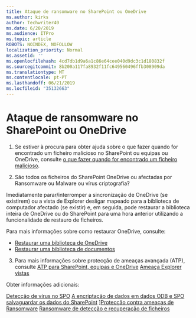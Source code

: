 ```yaml
---
title: Ataque de ransomware no SharePoint ou OneDrive
ms.author: kirks
author: Techwriter40
ms.date: 6/20/2019
ms.audience: ITPro
ms.topic: article
ROBOTS: NOINDEX, NOFOLLOW
localization_priority: Normal
ms.assetid: ''
ms.openlocfilehash: 4cd7db1d9a6a1c86e64cee040d9dc3c1d180832f
ms.sourcegitcommit: 8b200a117fa8932f11fc649560496ffb308909da
ms.translationtype: MT
ms.contentlocale: pt-PT
ms.lasthandoff: 06/21/2019
ms.locfileid: "35132663"
---
```

# <a name="ransomware-attack-in-sharepoint-or-onedrive"></a>Ataque de ransomware no SharePoint ou OneDrive

1.  Se estiver à procura para obter ajuda sobre o que fazer quando for encontrado um ficheiro malicioso no SharePoint ou equipas ou OneDrive, consulte [o que fazer quando for encontrado um ficheiro malicioso](https://support.office.com/en-ie/article/what-to-do-when-a-malicious-file-is-found-in-sharepoint-online-onedrive-or-microsoft-teams-01e902ad-a903-4e0f-b093-1e1ac0c37ad2).

2.  São todos os ficheiros do SharePoint OneDrive ou afectadas por Ransomware ou Malware ou vírus criptografia? 

Imediatamente parar/interromper a sincronização de OneDrive (se existirem) ou a vista de Explorer desligar mapeado para a biblioteca de computador afectado (se existir) e, em seguida, pode restaurar a biblioteca inteira de OneDrive ou do SharePoint para uma hora anterior utilizando a funcionalidade de restauro de ficheiros. 

Para mais informações sobre como restaurar OneDrive, consulte:

- [Restaurar uma biblioteca de OneDrive](https://support.office.com/article/restore-your-onedrive-fa231298-759d-41cf-bcd0-25ac53eb8a150)
- [Restaurar uma biblioteca de documentos](https://support.office.com/article/restore-a-document-library-317791c3-8bd0-4dfd-8254-3ca90883d39a?ui=en-US&rs=en-US&ad=US)

3. Para mais informações sobre protecção de ameaças avançada (ATP), consulte [ATP para SharePoint, equipas e OneDrive](https://docs.microsoft.com/en-us/office365/securitycompliance/atp-for-spo-odb-and-teams)
[Ameaça Explorer vistas](https://docs.microsoft.com/en-us/office365/securitycompliance/threat-explorer-views)

Obter informações adicionais:

[Detecção de vírus no SPO](https://docs.microsoft.com/en-us/office365/securitycompliance/virus-detection-in-spo)
[A encriptação de dados em dados ODB e SPO](https://docs.microsoft.com/en-us/office365/securitycompliance/data-encryption-in-odb-and-spo)
[salvaguardar os dados do SharePoint](https://docs.microsoft.com/en-us/sharepoint/safeguarding-your-data) ][Protecção contra ameaças de Ransomware](https://docs.microsoft.com/en-us/windows/security/threat-protection/intelligence/ransomware-malware)
[Ransomware de detecção e recuperação de ficheiros](https://support.office.com/en-ie/article/Ransomware-detection-and-recovering-your-files-0d90ec50-6bfd-40f4-acc7-b8c12c73637f)